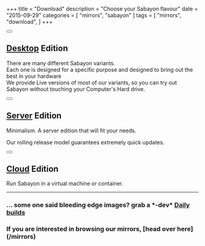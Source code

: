 +++
title = "Download"
description = "Choose your Sabayon flavour"
date = "2015-09-29"
categories = [ "mirrors", "sabayon" ]
tags = [
    "mirrors",
    "download",
]
+++

<div class="row features">
<div class="col-lg-4 text-center">

<div class="single-fet">
<a href="/desktop">
<div>
<button type="button" class="btn btn-danger btn-circle btn-xl"><i class="fa fa-desktop fa-3x"></i></button>
</div>
<h2>Desktop</a> <span class="label label-warning">Edition</span></h2>

<p>There are many different Sabayon variants. <br>Each one is designed for a specific purpose and designed to bring out the best in your hardware<br>
We provide Live versions of most of our variants, so you can try out Sabayon without touching your Computer's Hard drive. </p>
</div>
</div>
<div class="col-lg-4 text-center">
<div class="single-fet">
<a href="/server">
<div>
<button type="button" class="btn btn-danger btn-circle btn-xl"><i class="fa fa-server fa-3x"></i></button>
</div>
<h2>Server</a> <span class="label label-warning">Edition</span></h2>

<p>Minimalism. A server edition that will fit your needs.</p>
<p>Our rolling release model guarantees extremely quick updates.</p>
</div>
</div>
<div class="col-lg-4 text-center">

<div class="single-fet">
<a href="/cloud">
<div>
<button type="button" class="btn btn-danger btn-circle btn-xl"><i class="fa fa-cloud fa-3x"></i></button>
</div>
<h2>Cloud</a> <span class="label label-warning">Edition</span></h2>

<p>Run Sabayon in a virtual machine or container.</p>
</div>


</div>

</div>
<hr>
<h3> ... some one said bleeding edge images? grab a *-dev* <a class="btn btn-primary btn-md" href="http://dl.sabayon.org/iso/daily/daily.html" role="button"><i class="fa fa-flask"></i> Daily builds </a> </h3>
<h3> If you are interested in browsing our mirrors, [head over here](/mirrors)</h3>
